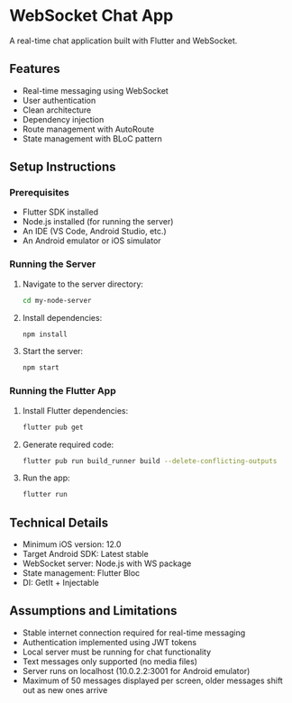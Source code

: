 # WebSocket Chat App

A real-time chat application built with Flutter and WebSocket.

## Features

- Real-time messaging using WebSocket
- User authentication
- Clean architecture
- Dependency injection
- Route management with AutoRoute
- State management with BLoC pattern

## Setup Instructions

### Prerequisites

- Flutter SDK installed
- Node.js installed (for running the server)
- An IDE (VS Code, Android Studio, etc.)
- An Android emulator or iOS simulator

### Running the Server

1. Navigate to the server directory:

   ```bash
   cd my-node-server
   ```

2. Install dependencies:

   ```bash
   npm install
   ```

3. Start the server:
   ```bash
   npm start
   ```

### Running the Flutter App

1. Install Flutter dependencies:

   ```bash
   flutter pub get
   ```

2. Generate required code:

   ```bash
   flutter pub run build_runner build --delete-conflicting-outputs
   ```

3. Run the app:
   ```bash
   flutter run
   ```

## Technical Details

- Minimum iOS version: 12.0
- Target Android SDK: Latest stable
- WebSocket server: Node.js with WS package
- State management: Flutter Bloc
- DI: GetIt + Injectable

## Assumptions and Limitations

- Stable internet connection required for real-time messaging
- Authentication implemented using JWT tokens
- Local server must be running for chat functionality
- Text messages only supported (no media files)
- Server runs on localhost (10.0.2.2:3001 for Android emulator)
- Maximum of 50 messages displayed per screen, older messages shift out as new ones arrive
